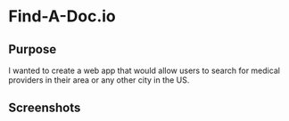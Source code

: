 # Find-A-Doc.io


## Purpose
I wanted to create a web app that would allow users to search for medical providers in their area or any other city in the US.

## Screenshots

